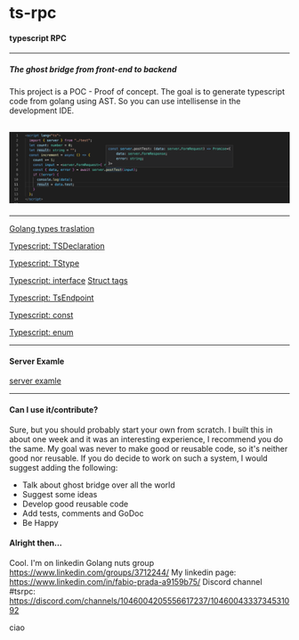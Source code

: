 # ts-rpc

#### typescript RPC

---

##### The ghost bridge from front-end to backend

This project is a POC - Proof of concept.
The goal is to generate typescript code from golang using AST.
So you can use intellisense in the development IDE.

## ![itellisense!](docs/intelliesense01.png "front end intellisense")

---

[Golang types traslation](docs/TsGoTypes.md)

[Typescript: TSDeclaration](docs/TsDeclaration.md)

[Typescript: TStype](docs/TsType.md)

[Typescript: interface](docs/TsInterface.md)
[Struct tags](docs/TsTags.md)

[Typescript: TsEndpoint](docs/TsEndpoint.md)

[Typescript: const](docs/TsConst.md)

[Typescript: enum](docs/TsEnum.md)

---

#### Server Examle

[server examle](docs/TsExportEndpoints.md)

---

#### Can I use it/contribute?

Sure, but you should probably start your own from scratch. I built this in about one week and it was an interesting experience, I recommend you do the same. My goal was never to make good or reusable code, so it's neither good nor reusable. If you do decide to work on such a system, I would suggest adding the following:

- Talk about ghost bridge over all the world
- Suggest some ideas
- Develop good reusable code
- Add tests, comments and GoDoc
- Be Happy

#### Alright then...

Cool. I'm on linkedin Golang nuts group https://www.linkedin.com/groups/3712244/
My linkedin page: https://www.linkedin.com/in/fabio-prada-a9159b75/
Discord channel #tsrpc: https://discord.com/channels/1046004205556617237/1046004333734531092

ciao


